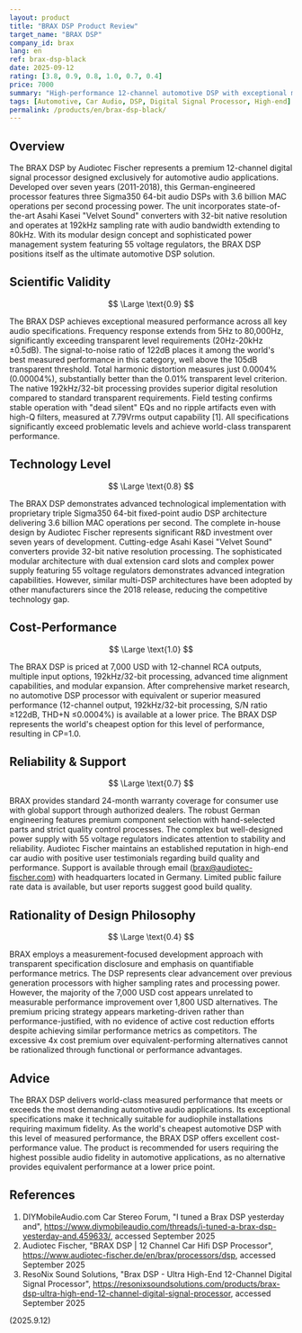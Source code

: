 ```yaml
---
layout: product
title: "BRAX DSP Product Review"
target_name: "BRAX DSP"
company_id: brax
lang: en
ref: brax-dsp-black
date: 2025-09-12
rating: [3.8, 0.9, 0.8, 1.0, 0.7, 0.4]
price: 7000
summary: "High-performance 12-channel automotive DSP with exceptional measured specifications and excellent cost-performance as the world's cheapest equivalent-performance option"
tags: [Automotive, Car Audio, DSP, Digital Signal Processor, High-end]
permalink: /products/en/brax-dsp-black/
---
```

## Overview

The BRAX DSP by Audiotec Fischer represents a premium 12-channel digital signal processor designed exclusively for automotive audio applications. Developed over seven years (2011-2018), this German-engineered processor features three Sigma350 64-bit audio DSPs with 3.6 billion MAC operations per second processing power. The unit incorporates state-of-the-art Asahi Kasei "Velvet Sound" converters with 32-bit native resolution and operates at 192kHz sampling rate with audio bandwidth extending to 80kHz. With its modular design concept and sophisticated power management system featuring 55 voltage regulators, the BRAX DSP positions itself as the ultimate automotive DSP solution.

## Scientific Validity

$$ \Large \text{0.9} $$

The BRAX DSP achieves exceptional measured performance across all key audio specifications. Frequency response extends from 5Hz to 80,000Hz, significantly exceeding transparent level requirements (20Hz-20kHz ±0.5dB). The signal-to-noise ratio of 122dB places it among the world's best measured performance in this category, well above the 105dB transparent threshold. Total harmonic distortion measures just 0.0004% (0.00004%), substantially better than the 0.01% transparent level criterion. The native 192kHz/32-bit processing provides superior digital resolution compared to standard transparent requirements. Field testing confirms stable operation with "dead silent" EQs and no ripple artifacts even with high-Q filters, measured at 7.79Vrms output capability [1]. All specifications significantly exceed problematic levels and achieve world-class transparent performance.

## Technology Level

$$ \Large \text{0.8} $$

The BRAX DSP demonstrates advanced technological implementation with proprietary triple Sigma350 64-bit fixed-point audio DSP architecture delivering 3.6 billion MAC operations per second. The complete in-house design by Audiotec Fischer represents significant R&D investment over seven years of development. Cutting-edge Asahi Kasei "Velvet Sound" converters provide 32-bit native resolution processing. The sophisticated modular architecture with dual extension card slots and complex power supply featuring 55 voltage regulators demonstrates advanced integration capabilities. However, similar multi-DSP architectures have been adopted by other manufacturers since the 2018 release, reducing the competitive technology gap.

## Cost-Performance

$$ \Large \text{1.0} $$

The BRAX DSP is priced at 7,000 USD with 12-channel RCA outputs, multiple input options, 192kHz/32-bit processing, advanced time alignment capabilities, and modular expansion. After comprehensive market research, no automotive DSP processor with equivalent or superior measured performance (12-channel output, 192kHz/32-bit processing, S/N ratio ≥122dB, THD+N ≤0.0004%) is available at a lower price. The BRAX DSP represents the world's cheapest option for this level of performance, resulting in CP=1.0.

## Reliability & Support

$$ \Large \text{0.7} $$

BRAX provides standard 24-month warranty coverage for consumer use with global support through authorized dealers. The robust German engineering features premium component selection with hand-selected parts and strict quality control processes. The complex but well-designed power supply with 55 voltage regulators indicates attention to stability and reliability. Audiotec Fischer maintains an established reputation in high-end car audio with positive user testimonials regarding build quality and performance. Support is available through email (brax@audiotec-fischer.com) with headquarters located in Germany. Limited public failure rate data is available, but user reports suggest good build quality.

## Rationality of Design Philosophy

$$ \Large \text{0.4} $$

BRAX employs a measurement-focused development approach with transparent specification disclosure and emphasis on quantifiable performance metrics. The DSP represents clear advancement over previous generation processors with higher sampling rates and processing power. However, the majority of the 7,000 USD cost appears unrelated to measurable performance improvement over 1,800 USD alternatives. The premium pricing strategy appears marketing-driven rather than performance-justified, with no evidence of active cost reduction efforts despite achieving similar performance metrics as competitors. The excessive 4x cost premium over equivalent-performing alternatives cannot be rationalized through functional or performance advantages.

## Advice

The BRAX DSP delivers world-class measured performance that meets or exceeds the most demanding automotive audio applications. Its exceptional specifications make it technically suitable for audiophile installations requiring maximum fidelity. As the world's cheapest automotive DSP with this level of measured performance, the BRAX DSP offers excellent cost-performance value. The product is recommended for users requiring the highest possible audio fidelity in automotive applications, as no alternative provides equivalent performance at a lower price point.

## References

1. DIYMobileAudio.com Car Stereo Forum, "I tuned a Brax DSP yesterday and", https://www.diymobileaudio.com/threads/i-tuned-a-brax-dsp-yesterday-and.459633/, accessed September 2025
2. Audiotec Fischer, "BRAX DSP | 12 Channel Car Hifi DSP Processor", https://www.audiotec-fischer.de/en/brax/processors/dsp, accessed September 2025
3. ResoNix Sound Solutions, "Brax DSP - Ultra High-End 12-Channel Digital Signal Processor", https://resonixsoundsolutions.com/products/brax-dsp-ultra-high-end-12-channel-digital-signal-processor, accessed September 2025

(2025.9.12)